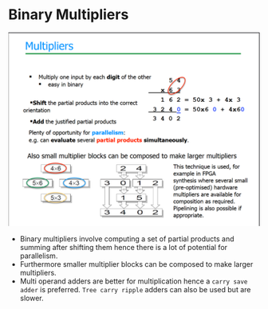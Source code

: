 # Binary Multipliers
![Multipliers](../img/multipliers.png)

* Binary multipliers involve computing a set of partial products and summing after shifting them hence there is a lot of potential for parallelism.
* Furthermore smaller multiplier blocks can be composed to make larger multipliers.
* Multi operand adders are better for multiplication hence a `carry save adder` is preferred. `Tree carry ripple` adders can also be used but are slower.